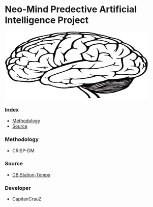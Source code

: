 # Neo-Mind Predective Artificial Intelligence Project

<img src="https://github.com/CapitanCrauZ/Neo-Mind-Predective-AI/blob/master/img/cover.png" width="450" height="210">

### Index

- [Methodology](#Methodology)
- [Source](#Source)

### Methodology 

- CRISP-DM

### Source

- [DB Station-Temps](https://datos.gob.cl/dataset/32806/resource/3572bdac-96f7-409f-8e6f-712b8a9cd245)

### Developer

- CapitanCrauZ


